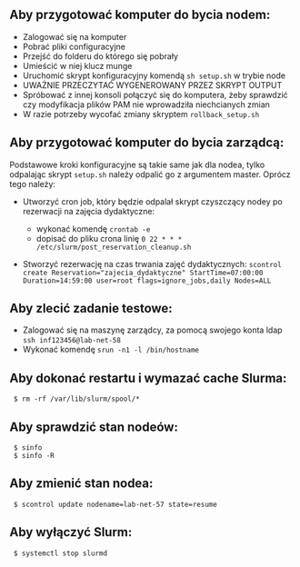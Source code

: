 
## Aby przygotować komputer do bycia nodem:
- Zalogować się na komputer 
- Pobrać pliki configuracyjne
- Przejść do folderu do którego się pobrały
- Umieścić w niej klucz munge
- Uruchomić skrypt konfiguracyjny komendą ```sh setup.sh``` w trybie node
- UWAŻNIE PRZECZYTAĆ WYGENEROWANY PRZEZ SKRYPT OUTPUT
- Spróbować z innej konsoli połączyć się do komputera, żeby sprawdzić czy modyfikacja plików PAM nie wprowadziła niechcianych zmian
- W razie potrzeby wycofać zmiany skryptem ```rollback_setup.sh```

## Aby przygotować komputer do bycia zarządcą:
Podstawowe kroki konfiguracyjne są takie same jak dla nodea, tylko odpalając skrypt ```setup.sh``` należy odpalić go z argumentem master. Oprócz tego należy:
- Utworzyć cron job, który będzie odpalał skrypt czyszczący nodey po rezerwacji na zajęcia dydaktyczne:
  - wykonać komendę ```crontab -e```
  - dopisać do pliku crona linię ```0 22 * * * /etc/slurm/post_reservation_cleanup.sh```

- Stworzyć rezerwację na czas trwania zajęć dydaktycznych: ```scontrol create Reservation="zajecia_dydaktyczne" StartTime=07:00:00 Duration=14:59:00 user=root flags=ignore_jobs,daily Nodes=ALL```

## Aby zlecić zadanie testowe:
- Zalogować się na maszynę zarządcy, za pomocą swojego konta ldap ```ssh inf123456@lab-net-58```
- Wykonać komendę ```srun -n1 -l /bin/hostname```

## Aby dokonać restartu i wymazać cache Slurma:
     $ rm -rf /var/lib/slurm/spool/*

## Aby sprawdzić stan nodeów:
     $ sinfo
     $ sinfo -R

## Aby zmienić stan nodea:
     $ scontrol update nodename=lab-net-57 state=resume

## Aby wyłączyć Slurm:
     $ systemctl stop slurmd
